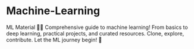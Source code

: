 # Machine-Learning
 ML Material 🤖✨  Comprehensive guide to machine learning! From basics to deep learning, practical projects, and curated resources. Clone, explore, contribute. Let the ML journey begin! 🚀
